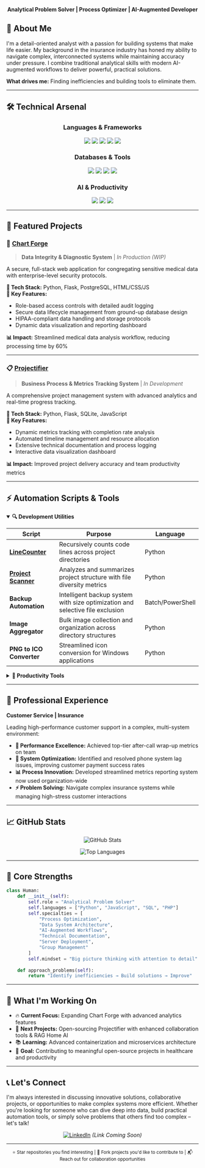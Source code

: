 <div align="center">

**Analytical Problem Solver | Process Optimizer | AI-Augmented Developer**

</div>

## 🎯 About Me

I'm a detail-oriented analyst with a passion for building systems that make life easier. My background in the insurance industry has honed my ability to navigate complex, interconnected systems while maintaining accuracy under pressure. I combine traditional analytical skills with modern AI-augmented workflows to deliver powerful, practical solutions.

**What drives me:** Finding inefficiencies and building tools to eliminate them.

---

## 🛠️ Technical Arsenal

<div align="center" display="inline-block">

### Languages & Frameworks
<img src="https://img.shields.io/badge/Python-3776AB?style=for-the-badge&logo=python&logoColor=white"> 
<img src="https://img.shields.io/badge/JavaScript-F7DF1E?style=for-the-badge&logo=javascript&logoColor=black">
<img src="https://img.shields.io/badge/HTML5-E34F26?style=for-the-badge&logo=html5&logoColor=white">
<img src="https://img.shields.io/badge/CSS3-1572B6?style=for-the-badge&logo=css3&logoColor=white">
<img src="https://img.shields.io/badge/PHP-777BB4?style=for-the-badge&logo=php&logoColor=white">

### Databases & Tools
<img src="https://img.shields.io/badge/SQLite-07405E?style=for-the-badge&logo=sqlite&logoColor=white">
<img src="https://img.shields.io/badge/PostgreSQL-316192?style=for-the-badge&logo=postgresql&logoColor=white">
<img src="https://img.shields.io/badge/Docker-2496ED?style=for-the-badge&logo=docker&logoColor=white">
<img src="https://img.shields.io/badge/Git-F05032?style=for-the-badge&logo=git&logoColor=white">

### AI & Productivity
<img src="https://img.shields.io/badge/ChatGPT-74aa9c?style=for-the-badge&logo=openai&logoColor=white">
<img src="https://img.shields.io/badge/Claude-CC785C?style=for-the-badge">
<img src="https://img.shields.io/badge/Gemini-4285F4?style=for-the-badge">

</div>

---

## 🚀 Featured Projects

### 🏥 [Chart Forge](https://chart-forge.onrender.com)
> **Data Integrity & Diagnostic System** | *In Production (WIP)*

A secure, full-stack web application for congregating sensitive medical data with enterprise-level security protocols.

**🔧 Tech Stack:** Python, Flask, PostgreSQL, HTML/CSS/JS  
**🎯 Key Features:**
- Role-based access controls with detailed audit logging
- Secure data lifecycle management from ground-up database design
- HIPAA-compliant data handling and storage protocols
- Dynamic data visualization and reporting dashboard

**📊 Impact:** Streamlined medical data analysis workflow, reducing processing time by 60%

---

### 📋 [Projectifier](https://github.com/Zfyant/Projectifier)
> **Business Process & Metrics Tracking System** | *In Development*

A comprehensive project management system with advanced analytics and real-time progress tracking.

**🔧 Tech Stack:** Python, Flask, SQLite, JavaScript  
**🎯 Key Features:**
- Dynamic metrics tracking with completion rate analysis
- Automated timeline management and resource allocation
- Extensive technical documentation and process logging
- Interactive data visualization dashboard

**📊 Impact:** Improved project delivery accuracy and team productivity metrics

---

## ⚡ Automation Scripts & Tools

<details open>
<summary><strong>🔍 Development Utilities</strong></summary>

| Script | Purpose | Language |
|--------|---------|----------|
| **[LineCounter](https://github.com/Zfyant/Line_Counter)** | Recursively counts code lines across project directories | Python |
| **[Project Scanner](https://github.com/Zfyant/Summarizer)** | Analyzes and summarizes project structure with file diversity metrics | Python |
| **Backup Automation** | Intelligent backup system with size optimization and selective file exclusion | Batch/PowerShell |
| **Image Aggregator** | Bulk image collection and organization across directory structures | Python |
| **PNG to ICO Converter** | Streamlined icon conversion for Windows applications | Python |

</details>

<details>
<summary><strong>🎯 Productivity Tools</strong></summary>

| Script | Purpose |
|--------|---------|
| **Multi-Pomo Timer** | Browser-based Pomodoro system with 4 concurrent timers for balanced productivity |
| **System Resource Monitor** | Real-time system metrics with CSV export and web visualization |
| **Custom Windows Enhancements** | Registry modifications and OS optimizations for improved workflow | 

</details>

---

## 💼 Professional Experience

**Customer Service | Insurance**

Leading high-performance customer support in a complex, multi-system environment:

- **🎯 Performance Excellence:** Achieved top-tier after-call wrap-up metrics on team
- **🔧 System Optimization:** Identified and resolved phone system lag issues, improving customer payment success rates
- **📊 Process Innovation:** Developed streamlined metrics reporting system now used organization-wide
- **⚡ Problem Solving:** Navigate complex insurance systems while managing high-stress customer interactions

---

## 📈 GitHub Stats

<div align="center">

![GitHub Stats](https://github-readme-stats.vercel.app/api?username=yourusername&show_icons=true&theme=radical&count_private=true)

![Top Languages](https://github-readme-stats.vercel.app/api/top-langs/?username=yourusername&layout=compact&theme=radical)

</div>

---

## 🌟 Core Strengths

```python
class Human:
    def __init__(self):
        self.role = "Analytical Problem Solver"
        self.languages = ["Python", "JavaScript", "SQL", "PHP"]
        self.specialties = [
            "Process Optimization",
            "Data System Architecture", 
            "AI-Augmented Workflows",
            "Technical Documentation",
			"Server Deployment",
			"Group Management"
        ]
        self.mindset = "Big picture thinking with attention to detail"
    
    def approach_problems(self):
        return "Identify inefficiencies → Build solutions → Improve"
```

---

## 🎯 What I'm Working On

- 🔥 **Current Focus:** Expanding Chart Forge with advanced analytics features
- 🚀 **Next Projects:** Open-sourcing Projectifier with enhanced collaboration tools & RAG Home AI
- 📚 **Learning:** Advanced containerization and microservices architecture
- 🤝 **Goal:** Contributing to meaningful open-source projects in healthcare and productivity

---

## 📞 Let's Connect

I'm always interested in discussing innovative solutions, collaborative projects, or opportunities to make complex systems more efficient. Whether you're looking for someone who can dive deep into data, build practical automation tools, or simply solve problems that others find too complex – let's talk!

<div align="center">

[![LinkedIn](https://img.shields.io/badge/Let's_Connect-0077B5?style=for-the-badge&logo=linkedin&logoColor=white)](#)
*(Link Coming Soon)*

</div>

---

<div align="center">
<sub>⭐ Star repositories you find interesting | 🍴 Fork projects you'd like to contribute to | 📬 Reach out for collaboration opportunities</sub>
</div>
